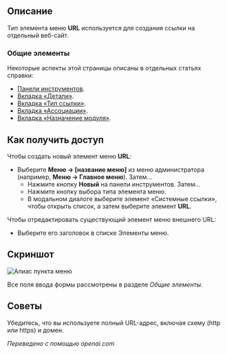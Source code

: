 <!-- Filename: Help4.x:Menu_Item:_URL / Display title: URL -->

## Описание

Тип элемента меню **URL** используется для создания ссылки на отдельный веб-сайт.

### Общие элементы

Некоторые аспекты этой страницы описаны в отдельных статьях справки:

* [Панели инструментов](jdocmanual?article=help/common-elements/toolbars).
* [Вкладка «Детали»](jdocmanual?article=help/menu-items-common/menu-item-details).
* [Вкладка «Тип ссылки»](jdocmanual?article=help/menu-items-common/menu-item-link-type).
* [Вкладка «Ассоциации»](jdocmanual?article=help/common-elements/edit-associations).
* [Вкладка «Назначение модуля»](jdocmanual?article=help/menu-items-common/menu-item-module-assignment).

## Как получить доступ

Чтобы создать новый элемент меню **URL**:

- Выберите **Меню → \[название меню\]** из меню администратора
  (например, **Меню → Главное меню**). Затем...
  - Нажмите кнопку **Новый** на панели инструментов. Затем...
  - Нажмите кнопку выбора типа элемента меню.
  - В модальном диалоге выберите элемент «Системные ссылки», чтобы открыть список, а затем выберите элемент **URL**.

Чтобы отредактировать существующий элемент меню внешнего URL:

- Выберите его заголовок в списке Элементы меню.

## Скриншот

![Алиас пункта меню](../../../ru/images/menu-items/system-links-url-details-tab.png)

Все поля ввода формы рассмотрены в разделе *Общие элементы*.

## Советы

Убедитесь, что вы используете полный URL-адрес, включая схему (http или https) и домен.

*Переведено с помощью openai.com*  

